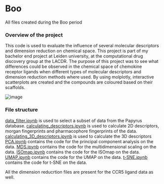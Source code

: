 # Boo
All files created during the Boo period

### Overview of the project
This code is used to evaluate the influence of several molecular descriptors and dimension reduction on chemical space.
This project is part of my bachelor end project at Leiden university, at the computational drug discovery group at the LACDR. The purpose of this project was to see what differences could be observed in the chemical space of chemokine receptor ligands when different types of molecular descriptors and dimension reduction methods where used. 
By using molplotly, interactive scatterplots are created and the compounds are coloured based on their scaffolds. 

![image](https://user-images.githubusercontent.com/105792139/176861292-c6fc446a-1abf-41e4-95c5-18ef7d6e497f.png)


### File structure
[data_filter.ipynb](data_filter.ipynb) is used to select a subset of data from the Papyrus database.
[calculating_descriptors.ipynb](calculating_descriptors.ipynb) is used to calculate 2D descriptors, morgan fingerprints and pharmacophore fingerprints of the data.
[calculating_3D_descriptors.ipynb](calculating_3D-descriptors.ipynb) is used to calculate the 3D descriptors
[PCA.ipynb](PCA.ipynb) contains the code for the principal component analysis on the data.
[MDS.ipynb](MDS.ipynb) contains the code for the multidimensional scaling on the data.
[ISOmap.ipynb](ISOmap.ipynb) contains the code for the ISOmap on the data.
[UMAP.ipynb](UMAP.ipynb) contains the code for the UMAP on the data.
[t-SNE.ipynb](t-SNE.ipynb) contains the code for t-SNE on the data.

All the dimension reducrtion files are present for the CCR5 ligand data as well. 

